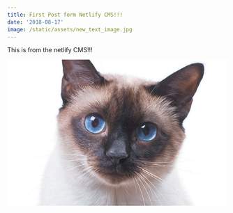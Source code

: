 ```yaml
---
title: First Post form Netlify CMS!!!
date: '2018-08-17'
image: /static/assets/new_text_image.jpg
---
```

This is from the netlify CMS!!!



![Meow!](/static/assets/new_text_image.jpg)
